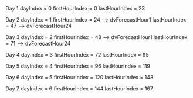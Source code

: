 Day 1
dayIndex = 0
firstHourIndex = 0
lastHourIndex = 23

Day 2
dayIndex = 1
firstHourIndex = 24 --> dvForecastHour1
lastHourIndex = 47 --> dvForecastHour24

Day 3
dayIndex = 2
firstHourIndex = 48 --> dvForecastHour1
lastHourIndex = 71 --> dvForecastHour24

Day 4
dayIndex = 3
firstHourIndex = 72
lastHourIndex = 95

Day 5
dayIndex = 4
firstHourIndex = 96
lastHourIndex = 119

Day 6
dayIndex = 5
firstHourIndex = 120
lastHourIndex = 143

Day 7
dayIndex = 6
firstHourIndex = 144
lastHourIndex = 167
